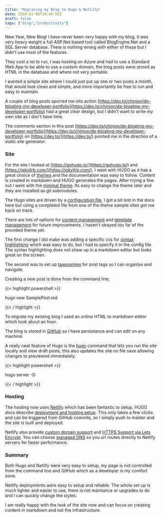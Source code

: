 ```yaml
---
title: "Migrating my Blog to Hugo & Netlify"
date: 2018-01-08T19:44:55Z
draft: false
tags: ["blog","productivity"]
---
```


New Year, New Blog! I have never been very happy with my blog, it was very heavy weight a full ASP.Net based tool called BlogEngine.Net and a SQL Server database. There is nothing wrong with either of these but I didn't use most of the features.

They cost a lot to run, I was hosting on Azure and had to use a Standard Web App to be able to use a custom domain, the blog posts were stored as HTML in the database and where not very portable.

I wanted a simple site where I could just put up one or two posts a month, that would look clean and simple, and more importantly be free to run and easy to maintain.

A couple of blog posts spurred me into action [https://dev.to/chinjon/de-bloating-my-developer-portfolio](https://dev.to/chinjon/de-bloating-my-developer-portfolio) had a great clear design, but I didn't want to write my own site as I don't have time. 

The comments section in this post [https://dev.to/chinjon/de-bloating-my-developer-portfolio](https://dev.to/chinjon/de-bloating-my-developer-portfolio) on [https://dev.to/](https://dev.to/) pointed me in the direction of a static site generator.

### Site

For the site I looked at [https://gohugo.io/](https://gohugo.io/) and [https://jekyllrb.com/](https://jekyllrb.com/). I went with HUGO as it has a great choice of [themes](https://themes.gohugo.io/) and the documentation was easy to follow. Content is created in markdown and HUGO generates the pages. After trying a few out I went with the [minimal theme](https://themes.gohugo.io/minimal/). Its easy to change the theme later and they are installed as git submodules.

The Hugo sites are driven by a [configuration file](https://gohugo.io/getting-started/configuration/), I got a bit lost in the docs here but using a completed file from one of the theme sample sites got me back on track.

There are lots of options for [content management](https://gohugo.io/content-management/) and [template management](https://gohugo.io/templates/) for future improvements. I haven't strayed too far of the provided theme yet.

The first change I did make was adding a specific css for [syntax highlighting](https://themes.gohugo.io/minimal/) which was easy to do, but I had to specify it in the config file. The syntax highlighting does not show up in a markdown editor but looks great on the screen.


The second was to set up [taxonomies](https://gohugo.io/content-management/taxonomies/) for post tags so I can organise and navigate.

Creating a new post is done from the command line;

{{< highlight powershell >}}

hugo new SamplePost.md

{{< / highlight >}}

To migrate my existing blog I used an online HTML to markdown editor which took about an hour.

The blog is stored in [GitHub](https://github.com/jongregory/PersonalWebsite) so I have persistance and can edit on any machine.

A really neat feature of Hugo is the [hugo](https://gohugo.io/commands/hugo/) command that lets you run the site locally and view draft posts, this also updates the site on file save allowing changes to previewed immediately.

{{< highlight powershell >}}

hugo server -D

{{< / highlight >}}

### Hosting

The hosting now uses [Netlify](https://www.netlify.com/) which has been fantastic to setup, HUGO docs describe [deployment and hosting setup](https://gohugo.io/hosting-and-deployment/hosting-on-netlify/). This only takes a few clicks and can be triggered from GitHub commits, so I simply push to master and the site is built and deployed.

Netlify also provide [custom domain support](https://www.netlify.com/docs/custom-domains/) and [HTTPS Support via Lets Encrypt](https://www.netlify.com/docs/ssl/). You can choose [managed DNS](https://www.netlify.com/docs/dns/) so you url routes directly to Netlify servers for faster performance.

### Summary

Both Hugo and Netlify were very easy to setup, my page is not controlled from the command line and GitHub which as a developer is my comfort zone. 

Netlify deployments were easy to setup and reliable. The whole set up is much lighter and easier to use, there is not maintance or upgrades to do and I can quickly change the styles.

I am really happy with the look of the site now and can focus on creating content in markdown and not the infrastructure. 
